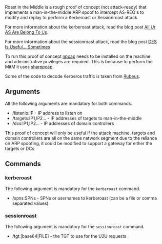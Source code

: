 Roast in the Middle is a rough proof of concept (not attack-ready) that implements a man-in-the-middle ARP spoof to intercept AS-REQ's to modify and replay to perform a Kerberoast or Sessionroast attack.

For more information about the kerberoast attack, read the blog post [All Ur AS Are Belong To Us](https://www.semperis.com/blog/new-attack-paths-as-requested-sts).

For more information about the sessionroast attack, read the blog post [DES Is Useful... Sometimes](https://exploit.ph/des-is-useful.html)

To run this proof of concept [npcap](https://npcap.com/) needs to be installed on the machine and administrative privileges are required. This is because to perform the MitM it uses [sharppcap](https://github.com/dotpcap/sharppcap).

Some of the code to decode Kerberos traffic is taken from [Rubeus](https://github.com/GhostPack/Rubeus).

## Arguments

All the following arguments are mandatory for both commands.

* /listenip:IP - IP address to listen on
* /targets:IP1,IP2... - IP addresses of targets to man-in-the-middle
* /dcs:IP1,IP2... - IP addresses of domain controllers

This proof of concept will only be useful if the attack machine, targets and domain controllers are all on the same network segment due to the reliance on ARP spoofing, it could be modified to support a gateway for either the targets or DCs.

## Commands

### kerberoast

The following argument is mandatory for the `kerberoast` command.

* /spns:SPNs - SPNs or usernames to kerberoast (can be a file or comma separated values)

### sessionroast

The following argument is mandatory for the `sessionroast` command.

* /tgt:[base64|FILE] - the TGT to use for the U2U requests
